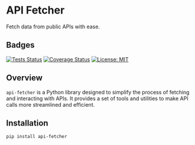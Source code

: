 # API Fetcher

Fetch data from public APIs with ease.

## Badges

[![Tests Status](https://github.com/domenicodigangi/api-fetcher/actions/workflows/Run%20tests.yml/badge.svg)](https://github.com/domenicodigangi/api-fetcher/actions)
[![Coverage Status](https://codecov.io/gh/domenicodigangi/api-fetcher/branch/main/graph/badge.svg)](https://codecov.io/gh/domenicodigangi/api-fetcher)
[![License: MIT](https://img.shields.io/badge/License-MIT-yellow.svg)](https://opensource.org/licenses/MIT)

## Overview

`api-fetcher` is a Python library designed to simplify the process of fetching and interacting with APIs. It provides a set of tools and utilities to make API calls more streamlined and efficient.

## Installation

```bash
pip install api-fetcher
